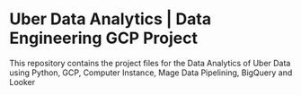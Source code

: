 # Uber Data Analytics | Data Engineering GCP Project
 This repository contains the project files for the Data Analytics of Uber Data using Python, GCP, Computer Instance, Mage Data Pipelining, BigQuery and Looker
